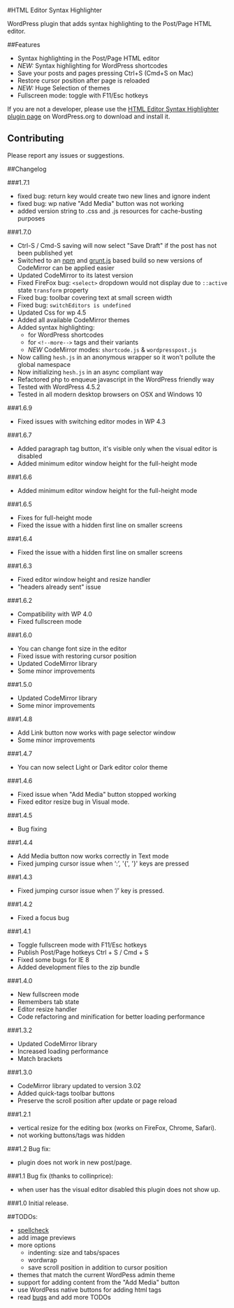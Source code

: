 #HTML Editor Syntax Highlighter

WordPress plugin that adds syntax highlighting to the Post/Page HTML editor.


##Features

* Syntax highlighting in the Post/Page HTML editor
* _NEW:_ Syntax highlighting for WordPress shortcodes
* Save your posts and pages pressing Ctrl+S (Cmd+S on Mac)
* Restore cursor position after page is reloaded
* _NEW:_ Huge Selection of themes
* Fullscreen mode: toggle with F11/Esc hotkeys

If you are not a developer, please use the [HTML Editor Syntax Highlighter plugin page](http://wordpress.org/plugins/html-editor-syntax-highlighter/) on WordPress.org to download and install it.


## Contributing

Please report any issues or suggestions.


##Changelog

###1.7.1
* fixed bug: return key would create two new lines and ignore indent
* fixed bug: wp native "Add Media" button was not working
* added version string to .css and .js resources for cache-busting purposes

###1.7.0
* Ctrl-S / Cmd-S saving will now select "Save Draft" if the post has not been published yet
* Switched to an [npm](https://www.npmjs.com/) and [grunt.js](http://gruntjs.com/) based build so new versions of CodeMirror can be applied easier
* Updated CodeMirror to its latest version
* Fixed FireFox bug: `<select>` dropdown would not display due to `::active` state `transform` property
* Fixed bug: toolbar covering text at small screen width
* Fixed bug: `switchEditors is undefined`
* Updated Css for wp 4.5
* Added all available CodeMirror themes
* Added syntax highlighting:
	- for WordPress shortcodes
	- for `<!--more-->` tags and their variants
	- _NEW_ CodeMirror modes: `shortcode.js` & `wordpresspost.js`
* Now calling `hesh.js` in an anonymous wrapper so it won't pollute the global namespace
* Now initializing `hesh.js` in an async compliant way
* Refactored php to enqueue javascript in the WordPress friendly way
* Tested with WordPress 4.5.2
* Tested in all modern desktop browsers on OSX and Windows 10

###1.6.9
* Fixed issues with switching editor modes in WP 4.3

###1.6.7
* Added paragraph tag button, it's visible only when the visual editor is disabled
* Added minimum editor window height for the full-height mode

###1.6.6
* Added minimum editor window height for the full-height mode

###1.6.5
* Fixes for full-height mode
* Fixed the issue with a hidden first line on smaller screens

###1.6.4
* Fixed the issue with a hidden first line on smaller screens

###1.6.3
* Fixed editor window height and resize handler
* "headers already sent" issue

###1.6.2
* Compatibility with WP 4.0
* Fixed fullscreen mode

###1.6.0
* You can change font size in the editor
* Fixed issue with restoring cursor position
* Updated CodeMirror library
* Some minor improvements

###1.5.0
* Updated CodeMirror library
* Some minor improvements

###1.4.8
* Add Link button now works with page selector window
* Some minor improvements

###1.4.7
* You can now select Light or Dark editor color theme

###1.4.6
* Fixed issue when "Add Media" button stopped working
* Fixed editor resize bug in Visual mode.

###1.4.5
* Bug fixing

###1.4.4
* Add Media button now works correctly in Text mode
* Fixed jumping cursor issue when ‘:’, '{', '}' keys are pressed

###1.4.3
* Fixed jumping cursor issue when ‘/’ key is pressed.

###1.4.2
* Fixed a focus bug

###1.4.1
* Toggle fullscreen mode with F11/Esc hotkeys
* Publish Post/Page hotkeys Ctrl + S / Cmd + S
* Fixed some bugs for IE 8
* Added development files to the zip bundle

###1.4.0
* New fullscreen mode
* Remembers tab state
* Editor resize handler
* Code refactoring and minification for better loading performance

###1.3.2
* Updated CodeMirror library
* Increased loading performance
* Match brackets

###1.3.0
* CodeMirror library updated to version 3.02
* Added quick-tags toolbar buttons
* Preserve the scroll position after update or page reload

###1.2.1
* vertical resize for the editing box (works on FireFox, Chrome, Safari).
* not working buttons/tags was hidden

###1.2
Bug fix:
* plugin does not work in new post/page.

###1.1
Bug fix (thanks to collinprice):
* when user has the visual editor disabled this plugin does not show up.

###1.0
Initial release.


##TODOs:
* [spellcheck](https://wordpress.org/support/topic/trying-to-enable-spell-check-inside-the-editor?replies=5)
* add image previews
* more options
	- indenting: size and tabs/spaces
	- wordwrap
	- save scroll position in addition to cursor position
* themes that match the current WordPess admin theme
* support for adding content from the "Add Media" button
* use WordPess native buttons for adding html tags
* read [bugs](https://wordpress.org/support/plugin/html-editor-syntax-highlighter) and add more TODOs

